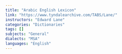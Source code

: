 ```yaml
---
title: "Arabic English Lexicon"
link: "https://www.tyndalearchive.com/TABS/Lane/"
instructors: "Edward Lane"
categories: "Dictionaries"
tags: []
subjects: "General"
dialects: "MSA"
languages: "English"
---
```

